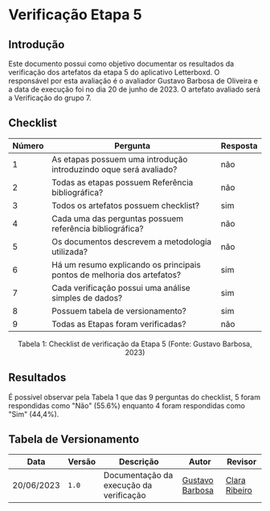 # Verificação Etapa 5

## Introdução

Este documento possui como objetivo documentar os resultados da verificação dos artefatos da etapa 5 do aplicativo Letterboxd. O responsável por esta avaliação é o avaliador Gustavo Barbosa de Oliveira e a data de execução foi no dia 20 de junho de 2023. O artefato avaliado será a Verificação do grupo 7.

## Checklist

| Número | Pergunta                                                                | Resposta |
| ------ | ----------------------------------------------------------------------- | -------- |
| 1      | As etapas possuem uma introdução introduzindo oque será avaliado?       | não      |
| 2      | Todas as etapas possuem Referência bibliográfica?                       | não      |
| 3      | Todos os artefatos possuem checklist?                                   | sim      |
| 4      | Cada uma das perguntas possuem referência bibliográfica?                | não      |
| 5      | Os documentos descrevem a metodologia utilizada?                        | não      |
| 6      | Há um resumo explicando os principais pontos de melhoria dos artefatos? | sim      |
| 7      | Cada verificação possui uma análise simples de dados?                   | sim      |
| 8      | Possuem tabela de versionamento?                                        | sim      |
| 9      | Todas as Etapas foram verificadas?                                      | não      |

<div style="text-align: center">
<p>Tabela 1: Checklist de verificação da Etapa 5 (Fonte: Gustavo Barbosa, 2023)</p>
</div>

## Resultados

É possível observar pela Tabela 1 que das 9 perguntas do checklist, 5 foram respondidas como "Não" (55.6%) enquanto 4 foram respondidas como "Sim" (44,4%).

## Tabela de Versionamento

| Data       | Versão | Descrição                               | Autor                                       | Revisor                                           |
| ---------- | ------ | --------------------------------------- | ------------------------------------------- | ------------------------------------------------- |
| 20/06/2023 | `1.0`  | Documentação da execução da verificação | [Gustavo Barbosa](https://github.com/brbsg) | [Clara Ribeiro](https://github.com/clara-ribeiro) |
